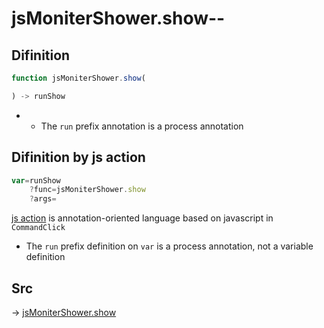 # jsMoniterShower.show--

## Difinition

```js.js
function jsMoniterShower.show(

) -> runShow
```

- - The `run` prefix annotation is a process annotation


## Difinition by js action

```js.js
var=runShow
	?func=jsMoniterShower.show
	?args=

```

[js action](#) is annotation-oriented language based on javascript in `CommandClick`

- The `run` prefix definition on `var` is a process annotation, not a variable definition

## Src

-> [jsMoniterShower.show](https://github.com/puutaro/CommandClick/blob/master/app/src/main/java/com/puutaro/commandclick/fragment_lib/terminal_fragment/js_interface/system/JsMoniterShower.kt#L26)


